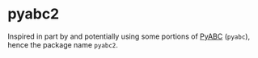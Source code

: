 # pyabc2

Inspired in part by and potentially using some portions of [PyABC](https://github.com/campagnola/pyabc) (`pyabc`), hence the package name `pyabc2`.
